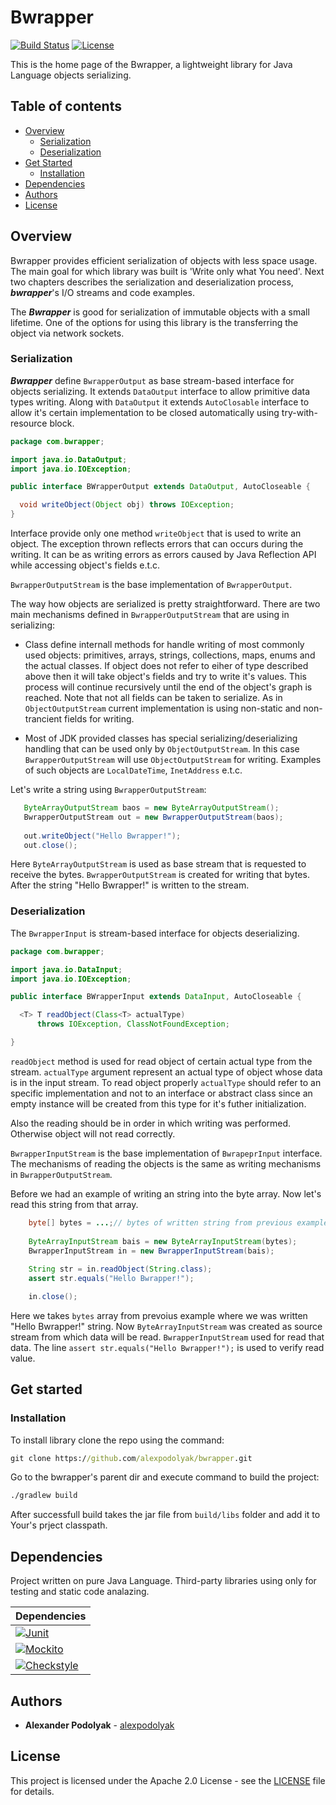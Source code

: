 # Bwrapper

[![Build Status](https://github.com/alexpodolyak/bwrapper/workflows/bwrapper-build/badge.svg)](https://github.com/alexpodolyak/bwrapper/workflows/bwrapper-build/badge.svg)
[![License](http://img.shields.io/:license-apache-brightgreen.svg)](http://www.apache.org/licenses/LICENSE-2.0.html)

This is the home page of the Bwrapper, a lightweight library 
for Java Language objects serializing.

## Table of contents
   * [Overview](#overview)
        * [Serialization](#serialization)
        * [Deserialization](#deserialization)
   * [Get Started](#get-started)
        * [Installation](#installation)
   * [Dependencies](#dependencies)    
   * [Authors](#authors)
   * [License](#license)
   
## Overview
Bwrapper provides efficient serialization of objects with less space usage.
The main goal for which library was built is 'Write only what You need'. 
Next two chapters describes the serialization and deserialization process,
***bwrapper***'s I/O streams and code examples. 

The ***Bwrapper*** is good for serialization of immutable objects with a small lifetime. 
One of the options for using this library is the transferring the object via network sockets.

### Serialization
***Bwrapper*** define ```BwrapperOutput``` as base stream-based interface for objects serializing. 
It extends ```DataOutput``` interface to allow primitive data types writing.
Along with ```DataOutput``` it extends ```AutoClosable``` interface to allow it's certain 
implementation to be closed automatically using try-with-resource block.

```java
package com.bwrapper;

import java.io.DataOutput;
import java.io.IOException;

public interface BWrapperOutput extends DataOutput, AutoCloseable {

  void writeObject(Object obj) throws IOException;
}
``` 
Interface provide only one method ```writeObject``` that is used to write an object. 
The exception thrown reflects errors that can occurs during the writing. 
It can be as writing errors as errors caused by Java Reflection API while accessing 
object's fields e.t.c.

```BwrapperOutputStream``` is the base implementation of ```BwrapperOutput```. 

The way how objects are serialized is pretty straightforward. There are two main mechanisms
defined in ```BwrapperOutputStream``` that are using in serializing:

- Class define internall methods for handle writing of most commonly used objects: primitives, arrays, strings,
collections, maps, enums and the actual classes. If object does not refer to eiher of type described above
then it will take object's fields and try to write it's values. This process will continue recursively until the
end of the object's graph is reached. Note that not all fields can be taken to serialize. 
As in ```ObjectOutputStream``` current implementation is using non-static and non-trancient fields
for writing.

- Most of JDK provided classes has special serializing/deserializing handling that can be used only by
```ObjectOutputStream```. In this case ```BwrapperOutputStream``` will use ```ObjectOutputStream```
for writing. Examples of such objects are ```LocalDateTime```, ```InetAddress``` e.t.c.

Let's write a string using ```BwrapperOutputStream```:
```java
   ByteArrayOutputStream baos = new ByteArrayOutputStream();
   BwrapperOutputStream out = new BwrapperOutputStream(baos);
   
   out.writeObject("Hello Bwrapper!");
   out.close();
```
Here ```ByteArrayOutputStream``` is used as base stream that is requested to receive the bytes.
```BwrapperOutputStream``` is created for writing that bytes. After the string "Hello Bwrapper!" 
is written to the stream. 

### Deserialization
The ```BwrapperInput``` is stream-based interface for objects deserializing.

```java
package com.bwrapper;

import java.io.DataInput;
import java.io.IOException;

public interface BWrapperInput extends DataInput, AutoCloseable {

  <T> T readObject(Class<T> actualType)
      throws IOException, ClassNotFoundException;

}
```
```readObject``` method is used for read object of certain actual type from the stream. ```actualType``` argument 
represent an actual type of object whose data is in the input stream. To read object properly ```actualType```
should refer to an specific implementation and not to an interface or abstract class since an empty instance
will be created from this type for it's futher initialization. 

Also the reading should be in order in which writing was performed. 
Otherwise object will not read correctly.

```BwrapperInputStream``` is the base implementation of ```BwrapeprInput``` interface.
The mechanisms of reading the objects is the same as writing mechanisms in ```BwrapperOutputStream```.

Before we had an example of writing an string into the byte array. Now let's read 
this string from that array.

```java
    byte[] bytes = ...;// bytes of written string from previous example.
   
    ByteArrayInputStream bais = new ByteArrayInputStream(bytes);
    BwrapperInputStream in = new BwrapperInputStream(bais);
    
    String str = in.readObject(String.class);
    assert str.equals("Hello Bwrapper!");

    in.close();
```
Here we takes ```bytes``` array from prevoius example where we was written "Hello Bwrapper!" string.
Now ```ByteArrayInputStream``` was created as source stream from which data will be read. ```BwrapperInputStream```
used for read that data. The line ```assert str.equals("Hello Bwrapper!");``` is used to verify read value.

## Get started

### Installation
To install library clone the repo using the command:

```cmd
git clone https://github.com/alexpodolyak/bwrapper.git
```
Go to the bwrapper's parent dir and execute command to build the project:
```cmd
./gradlew build
```
After successfull build takes the jar file from ``build/libs``
folder and add it to Your's prject classpath.

## Dependencies

Project written on pure Java Language. 
Third-party libraries using only for testing and static code analazing.

 | Dependencies |
 | :----------- |
 | [![Junit](https://img.shields.io/badge/Junit-5.6.2-green.svg)](https://img.shields.io/badge/Junit-5.6.2-green.svg) |
 | [![Mockito](https://img.shields.io/badge/Mockito-3.3.3-green.svg)](https://img.shields.io/badge/Mockito-3.3.3-green.svg) |
 | [![Checkstyle](https://img.shields.io/badge/Checkstyle-8.32-green.svg)](https://img.shields.io/badge/Checkstyle-8.32-green.svg)|

## Authors

* **Alexander Podolyak** - [alexpodolyak](https://github.com/alexpodolyak)

## License

This project is licensed under the Apache 2.0 License - see the [LICENSE](LICENSE.txt) file for details.
